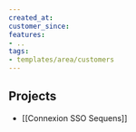 ```yaml
---
created_at:
customer_since:
features:
- ..
tags:
- templates/area/customers
---
```


## Projects 
- [[Connexion SSO Sequens]]